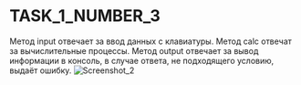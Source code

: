 # TASK_1_NUMBER_3

Метод input отвечает за ввод данных с клавиатуры.
Метод calc отвечат за вычислительные процессы.
Метод output отвечает за вывод информации в консоль, в случае ответа, не подходящего условию, выдаёт ошибку.
![Screenshot_2](https://user-images.githubusercontent.com/90616140/139054110-db79fffa-ad27-4672-9068-94bf7797fee5.png)
